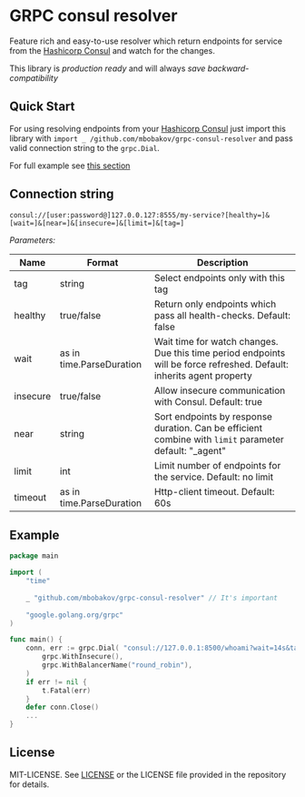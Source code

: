 # GRPC consul resolver

Feature rich and easy-to-use resolver which return endpoints for service from the [Hashicorp Consul](https://www.consul.io) and watch for the changes.

This library is *production ready* and will always *save backward-compatibility*

## Quick Start

For using resolving endpoints from your [Hashicorp Consul](https://www.consul.io) just import this library with `import _ /github.com/mbobakov/grpc-consul-resolver` and pass valid connection string to the `grpc.Dial`.

For full example see [this section](#example)

## Connection string
`consul://[user:password@]127.0.0.127:8555/my-service?[healthy=]&[wait=]&[near=]&[insecure=]&[limit=]&[tag=]`

*Parameters:*

| Name     	| Format                   	| Description                                                                                                           	|
|----------	|--------------------------	|-----------------------------------------------------------------------------------------------------------------------	|
| tag      	| string                   	| Select endpoints only with this tag                                                                                   	|
| healthy  	| true/false               	| Return only endpoints which pass all health-checks. Default: false                                                    	|
| wait     	| as in time.ParseDuration 	| Wait time for watch changes. Due this time period endpoints will be force refreshed. Default: inherits agent property 	|
| insecure 	| true/false               	| Allow insecure communication with Consul. Default: true                                                               	|
| near     	| string                   	| Sort endpoints by response duration. Can be efficient combine with `limit` parameter default: "_agent"                	|
| limit    	| int                      	| Limit number of endpoints for the service. Default: no limit                                                          	|
| timeout  	| as in time.ParseDuration 	| Http-client timeout. Default: 60s                                                                                     	|

## Example
```go
package main

import (
	"time"
	
	_ "github.com/mbobakov/grpc-consul-resolver" // It's important
	
	"google.golang.org/grpc"
)

func main() {
	conn, err := grpc.Dial( "consul://127.0.0.1:8500/whoami?wait=14s&tag=manual",  // See connection string section !
        grpc.WithInsecure(), 
        grpc.WithBalancerName("round_robin"),
    )
	if err != nil {
		t.Fatal(err)
	}
    defer conn.Close()
    ...
}
```

## License

MIT-LICENSE. See [LICENSE](http://olivere.mit-license.org/)
or the LICENSE file provided in the repository for details.

